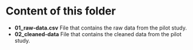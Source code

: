 # Content of this folder
* **01_raw-data.csv** File that contains the raw data from the pilot study.
* **02_cleaned-data** File that contains the cleaned data from the pilot study.
